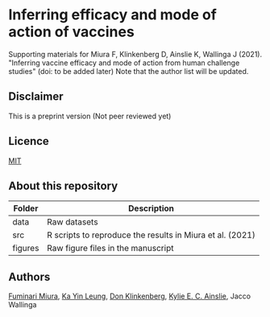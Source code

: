 # Inferring efficacy and mode of action of vaccines
Supporting materials for Miura F, Klinkenberg D, Ainslie K, Wallinga J (2021). "Inferring vaccine efficacy and mode of action from human challenge studies" (doi: to be added later) Note that the author list will be updated.

## Disclaimer 
This is a preprint version (Not peer reviewed yet)

## Licence
[MIT](https://github.com/fmiura/VacMoA_2021/blob/main/LICENSE)

## About this repository
| Folder    | Description |
|-----------|------------------------------------------------------|
| data      | Raw datasets |
| src       | R scripts to reproduce the results in Miura et al. (2021) |
| figures   | Raw figure files in the manuscript |

## Authors
[Fuminari Miura](https://github.com/akira-endo), 
[Ka Yin Leung](https://github.com/kayinleung), 
[Don Klinkenberg](https://github.com/donkeyshot), 
[Kylie E. C. Ainslie](https://github.com/kylieainslie),
Jacco Wallinga
